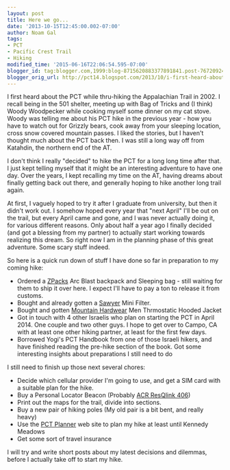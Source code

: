 ```yaml
---
layout: post
title: Here we go...
date: '2013-10-15T12:45:00.002-07:00'
author: Noam Gal
tags:
- PCT
- Pacific Crest Trail
- Hiking
modified_time: '2015-06-16T22:06:54.595-07:00'
blogger_id: tag:blogger.com,1999:blog-8715620883377891841.post-7672092480727207221
blogger_orig_url: http://pct14.blogspot.com/2013/10/i-first-heard-about-pct-while-thru.html
---
```


I first heard about the PCT while thru-hiking the Appalachian Trail in 2002. I recall being in the 501 shelter, meeting up with Bag of Tricks and (I think) Woody Woodpecker while cooking myself some dinner on my cat stove. Woody was telling me about his PCT hike in the previous year - how you have to watch out for Grizzly bears, cook away from your sleeping location, cross snow covered mountain passes. I liked the stories, but I haven't thought much about the PCT back then. I was still a long way off from Katahdin, the northern end of the AT.

I don't think I really "decided" to hike the PCT for a long long time after that. I just kept telling myself that it might be an interesting adventure to have one day. Over the years, I kept recalling my time on the AT, having dreams about finally getting back out there, and generally hoping to hike another long trail again. 

At first, I vaguely hoped to try it after I graduate from university, but then it didn't work out. I somehow hoped every year that "next April" I'll be out on the trail, but every April came and gone, and I was never actually doing it, for various different reasons. Only about half a year ago I finally decided (and got a blessing from my partner) to actually start working towards realizing this dream. So right now I am in the planning phase of this great adventure. Some scary stuff indeed. 

So here is a quick run down of stuff I have done so far in preparation to my coming hike: 

* Ordered a [ZPacks](http://zpacks.com/) Arc Blast backpack and Sleeping bag - still waiting for them to ship it over here. I expect I'll have to pay a ton to release it from customs.
* Bought and already gotten a [Sawyer](http://www.sawyer.com/) Mini Filter.
* Bought and gotten [Mountain Hardwear](http://www.mountainhardwear.com/) Men Thrmostatic Hooded Jacket
* Got in touch with 4 other Israelis who plan on starting the PCT in April 2014. One couple and two other guys. I hope to get over to Campo, CA with at least one other hiking partner, at least for the first few days.
* Borrowed Yogi's PCT Handbook from one of those Israeli hikers, and have finished reading the pre-hike section of the book. Got some interesting insights about preparations I still need to do

I still need to finish up those next several chores: 

* Decide which cellular provider I'm going to use, and get a SIM card with a suitable plan for the hike.
* Buy a Personal Locator Beacon (Probably [ACR ResQlink 406](http://www.outdoorgearlab.com/Personal-Locator-Beacon-Reviews/ACR-ResQlink-406-Personal-Locator-Beacon))
* Print out the maps for the trail, divide into sections.
* Buy a new pair of hiking poles (My old pair is a bit bent, and really heavy)
* Use the [PCT Planner](http://www.pctplanner.com/) web site to plan my hike at least until Kennedy Meadows
* Get some sort of travel insurance

I will try and write short posts about my latest decisions and dilemmas, before I actually take off to start my hike.
